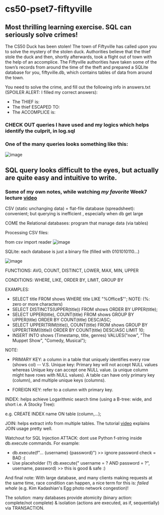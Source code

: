 # cs50-pset7-fiftyville

## Most thrilling learning exercise. SQL can seriously solve crimes!

The CS50 Duck has been stolen! The town of Fiftyville has called upon you to solve the mystery of the stolen duck. Authorities believe that the thief stole the duck and then, shortly afterwards, took a flight out of town with the help of an accomplice. The Fiftyville authorities have taken some of the town’s records from around the time of the theft and prepared a SQLite database for you, fiftyville.db, which contains tables of data from around the town. 

You need to solve the crime, and fill out the following info in answers.txt (SPOILER ALERT: I filled my correct answers):
- The THIEF is: 
- The thief ESCAPED TO: 
- The ACCOMPLICE is: 

### CHECK OUT queries I have used and my logics which helps identify the culprit, in log.sql
### One of the many queries looks something like this:
![image](https://user-images.githubusercontent.com/58123635/121844984-c9fd5580-ccb2-11eb-9a96-fd422bf1cfb8.png)

## SQL query looks difficult to the eyes, but actually are quite easy and intuitive to write.

### Some of my own notes, while watching *my favorite* Week7 lecture [video](https://cs50.harvard.edu/x/2021/weeks/7/)


CSV  (static unchanging data) = flat-file database (spreadsheet): convenient; but querying is inefficient , especially when db get large

COME the Relational databases: program that manage data (via tables)

Processing CSV files:

from csv import reader
![image](https://user-images.githubusercontent.com/58123635/121845426-6aec1080-ccb3-11eb-84fd-318e5880914a.png)

SQLite: each database is just a binary file (filled with 0101010110...)


![image](https://user-images.githubusercontent.com/58123635/121845538-966efb00-ccb3-11eb-9ea3-382b23240901.png)


FUNCTIONS: AVG, COUNT, DISTINCT, LOWER, MAX, MIN, UPPER

CONDITIONS: WHERE, LIKE, ORDER BY, LIMIT, GROUP BY

EXAMPLES:

- SELECT title FROM shows WHERE title LIKE "%Office$"'; NOTE: (%: zero or more characters)
- SELECT DISTINCTS(UPPER(title)) FROM shows ORDER BY UPPER(title);
- SELECT UPPER(title), COUNT(title) FROM shows GROUP BY UPPER(title) ORDER BY COUNT(title) DESC/ASC;
- SELECT UPPER(TRIM(title)), COUNT(title) FROM shows GROUP BY UPPER(TRIM((title)) ORDER BY COUNT(title) DESC/ASC LIMIT 10;
- INSERT INTO shows (Timestamp, title, genres) VALUES("now", "The Muppet Show", "Comedy, Musical");


NOTE:
- PRIMARY KEY: a column in a table that uniquely identifies every row (shows col)
-- V.S. Unique key: Primary key will not accept NULL values whereas Unique key can accept one NULL value. (a unique column might have rows with NULL values). A table can have only primary key (column), and multiple unique keys (columns).

- FOREIGN KEY: refer to a column with primary key.

INDEX: helps achieve Logarithmic search time (using a B-tree: wide, and short i.e. A Stocky Tree): 

e.g. CREATE INDEX name ON table (column,...);

JOIN: helps extract info from multiple tables. The tutorial [video](https://cs50.harvard.edu/x/2021/shorts/sql/) explains JOIN usage pretty well.

Watchout for SQL Injection ATTACK: dont use Python f-string inside db.execute commands. For example:

- db.execute(f"... {username} {password}") >> ignore password check = BAD :(
- Use placeholder (?) db.execute(" username = ? AND password = ?", username, password) >> this is good & safe :)

And final note: With large database, and many clients making requests at the same time, race condition can happen, a nice term for this is: *failed whale* (e.g. Kim Kadashian's Egg photo network congestion)!

The solution: many databases provide atomicity (binary action: complete/not complete) & isolation (actions are executed, as if, sequentially) via TRANSACTION.
